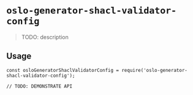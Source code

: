 # `oslo-generator-shacl-validator-config`

> TODO: description

## Usage

```
const osloGeneratorShaclValidatorConfig = require('oslo-generator-shacl-validator-config');

// TODO: DEMONSTRATE API
```
